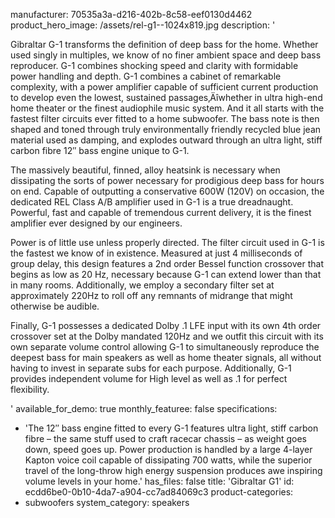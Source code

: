 manufacturer: 70535a3a-d216-402b-8c58-eef0130d4462
product_hero_image: /assets/rel-g1--1024x819.jpg
description: '<p>Gibraltar G-1 transforms the definition of deep bass for the home. Whether used singly in multiples, we know of no finer ambient space and deep bass reproducer. G-1 combines shocking speed and clarity with formidable power handling and depth. G-1 combines a cabinet of remarkable complexity, with a power amplifier capable of sufficient current production to develop even the lowest, sustained passages‚Äîwhether in ultra high-end home theater or the finest audiophile music system. And it all starts with the fastest filter circuits ever fitted to a home subwoofer. The bass note is then shaped and toned through truly environmentally friendly recycled blue jean material used as damping, and explodes outward through an ultra light, stiff carbon fibre 12″ bass engine unique to G-1.</p><p>The massively beautiful, finned, alloy heatsink is necessary when dissipating the sorts of power necessary for prodigious deep bass for hours on end. Capable of outputting a conservative 600W (120V) on occasion, the dedicated REL Class A/B amplifier used in G-1 is a true dreadnaught. Powerful, fast and capable of tremendous current delivery, it is the finest amplifier ever designed by our engineers.</p><p>Power is of little use unless properly directed. The filter circuit used in G-1 is the fastest we know of in existence. Measured at just 4 milliseconds of group delay, this design features a 2nd order Bessel function crossover that begins as low as 20 Hz, necessary because G-1 can extend lower than that in many rooms. Additionally, we employ a secondary filter set at approximately 220Hz to roll off any remnants of midrange that might otherwise be audible.</p><p>Finally, G-1 possesses a dedicated Dolby .1 LFE input with its own 4th order crossover set at the Dolby mandated 120Hz and we outfit this circuit with its own separate volume control allowing G-1 to simultaneously reproduce the deepest bass for main speakers as well as home theater signals, all without having to invest in separate subs for each purpose. Additionally, G-1 provides independent volume for High level as well as .1 for perfect flexibility.</p>'
available_for_demo: true
monthly_featuree: false
specifications:
  - 'The 12″ bass engine fitted to every G-1 features ultra light, stiff carbon fibre – the same stuff used to craft racecar chassis – as weight goes down, speed goes up. Power production is handled by a large 4-layer Kapton voice coil capable of dissipating 700 watts, while the superior travel of the long-throw high energy suspension produces awe inspiring volume levels in your home.'
has_files: false
title: 'Gibraltar G1'
id: ecdd6be0-0b10-4da7-a904-cc7ad84069c3
product-categories:
  - subwoofers
system_category: speakers
